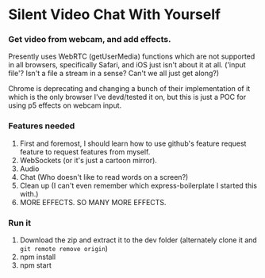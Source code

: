 # Silent Video Chat With Yourself

### Get video from webcam, and add effects.

Presently uses WebRTC (getUserMedia) functions which are not supported in all browsers, specifically Safari, and iOS just isn't about it at all. ('input file'? Isn't a file a stream in a sense? Can't we all just get along?)

Chrome is deprecating and changing a bunch of their implementation of it which is the only browser I've devd/tested it on, but this is just a POC for using p5 effects on webcam input.

### Features needed

1. First and foremost, I should learn how to use github's feature request feature to request features from myself.
2. WebSockets (or it's just a cartoon mirror).
3. Audio
4. Chat (Who doesn't like to read words on a screen?)
5. Clean up (I can't even remember which express-boilerplate I started this with.) 
6. MORE EFFECTS. SO MANY MORE EFFECTS.

### Run it

1. Download the zip and extract it to the dev folder (alternately clone it and `git remote remove origin`)
2. npm install
3. npm start


